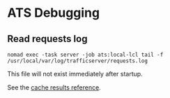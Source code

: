 # ATS Debugging

## Read requests log

```
nomad exec -task server -job ats:local-lcl tail -f /usr/local/var/log/trafficserver/requests.log
```

This file will not exist immediately after startup.

See the [cache results reference](https://docs.trafficserver.apache.org/en/9.1.x/admin-guide/logging/cache-results.en.html).

